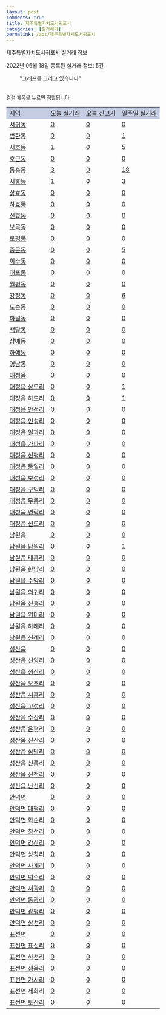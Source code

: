 ```yaml
---
layout: post
comments: true
title: 제주특별자치도서귀포시
categories: [실거래가]
permalink: /apt/제주특별자치도서귀포시
---
```


제주특별자치도서귀포시 실거래 정보

2022년 06월 18일 등록된 실거래 정보: 5건

<!--<script async src="https://pagead2.googlesyndication.com/pagead/js/adsbygoogle.js?client=ca-pub-3485438051770037"
 crossorigin="anonymous"></script>-->

<script type="text/javascript">
  google.charts.load('current', {'packages':['corechart']});
  google.charts.setOnLoadCallback(drawChart);

  function drawChart() {
    var data = google.visualization.arrayToDataTable([['거래일', '매매', '전월세', '전매'], ['21-01', 1, 1, 1], ['21-02', 0, 3, 0], ['21-03', 0, 1, 0], ['21-04', 0, 2, 0], ['21-05', 10, 14, 0], ['21-06', 66, 89, 10], ['21-07', 97, 96, 40], ['21-08', 80, 116, 33], ['21-09', 70, 74, 39], ['21-10', 89, 90, 38], ['21-11', 71, 88, 32], ['21-12', 94, 97, 20], ['22-01', 85, 91, 10], ['22-02', 86, 142, 10], ['22-03', 76, 132, 5], ['22-04', 77, 133, 14], ['22-05', 94, 103, 4], ['22-06', 13, 29, 1]]);

    var options = {
      title: '최근 1년간 유형별 거래량 추이',
      legend: { position: 'bottom' }
    };

    setTimeout(function() {
        var chart = new google.visualization.LineChart(document.getElementById('columnchart_material'));
        chart.draw(data, (options));
        document.getElementById('loading').style.display = 'none';
        var dayLabel = (new Date()).getDay();
        if (dayLabel < 2) {
            sorttable.innerSortFunction.apply(document.getElementById('week'), []);
            sorttable.innerSortFunction.apply(document.getElementById('week'), []);        
        }
        else {
            sorttable.innerSortFunction.apply(document.getElementById('today'), []);
            sorttable.innerSortFunction.apply(document.getElementById('today'), []);
        }
    }, 200);

  }
</script>

<div id="loading" style="z-index:20; display: block; margin-left: 35px">"그래프를 그리고 있습니다"</div>
<div id="columnchart_material" style="width: 95%; margin-left: -35px; display: block"></div>
<!--<div style="width: 95%; margin-left: -35px; display: block">
      <script async src="https://pagead2.googlesyndication.com/pagead/js/adsbygoogle.js?client=ca-pub-3485438051770037"
          crossorigin="anonymous"></script>
      <ins class="adsbygoogle"
          style="display:block"
          data-ad-format="fluid"
          data-ad-layout-key="-fb+5w+4e-db+86"
          data-ad-client="ca-pub-3485438051770037"
          data-ad-slot="1827090281"></ins>
      <script>
          (adsbygoogle = window.adsbygoogle || []).push({});
      </script>
</div>-->
<br>

<font size='small' style='font-size: small;'>컬럼 제목을 누르면 정렬됩니다.</font>
<table class="sortable">
  <tr style='background-color: rgba(114, 132, 186,0.4);'>
    <td id="region"><a href="#">지역</a></td>
    <td id="today"><a href="#">오늘 실거래</a></td>
    <td id="today_new"><a href="#">오늘 신고가</a></td>
    <td id="week"><a href="#">일주일 실거래</a></td>
  </tr>

  
  <tr class="item">
    <td><a href="제주특별자치도서귀포시서귀동">서귀동</a></td>
    <td><a href="제주특별자치도서귀포시서귀동">0</a></td>
    <td><a href="제주특별자치도서귀포시서귀동">0</a></td>
    <td><a href="제주특별자치도서귀포시서귀동">0</a></td>
  </tr>
    

  <tr class="item">
    <td><a href="제주특별자치도서귀포시법환동">법환동</a></td>
    <td><a href="제주특별자치도서귀포시법환동">0</a></td>
    <td><a href="제주특별자치도서귀포시법환동">0</a></td>
    <td><a href="제주특별자치도서귀포시법환동">1</a></td>
  </tr>
    

  <tr class="item">
    <td><a href="제주특별자치도서귀포시서호동">서호동</a></td>
    <td><a href="제주특별자치도서귀포시서호동">1</a></td>
    <td><a href="제주특별자치도서귀포시서호동">0</a></td>
    <td><a href="제주특별자치도서귀포시서호동">5</a></td>
  </tr>
    

  <tr class="item">
    <td><a href="제주특별자치도서귀포시호근동">호근동</a></td>
    <td><a href="제주특별자치도서귀포시호근동">0</a></td>
    <td><a href="제주특별자치도서귀포시호근동">0</a></td>
    <td><a href="제주특별자치도서귀포시호근동">0</a></td>
  </tr>
    

  <tr class="item">
    <td><a href="제주특별자치도서귀포시동홍동">동홍동</a></td>
    <td><a href="제주특별자치도서귀포시동홍동">3</a></td>
    <td><a href="제주특별자치도서귀포시동홍동">0</a></td>
    <td><a href="제주특별자치도서귀포시동홍동">18</a></td>
  </tr>
    

  <tr class="item">
    <td><a href="제주특별자치도서귀포시서홍동">서홍동</a></td>
    <td><a href="제주특별자치도서귀포시서홍동">1</a></td>
    <td><a href="제주특별자치도서귀포시서홍동">0</a></td>
    <td><a href="제주특별자치도서귀포시서홍동">3</a></td>
  </tr>
    

  <tr class="item">
    <td><a href="제주특별자치도서귀포시상효동">상효동</a></td>
    <td><a href="제주특별자치도서귀포시상효동">0</a></td>
    <td><a href="제주특별자치도서귀포시상효동">0</a></td>
    <td><a href="제주특별자치도서귀포시상효동">0</a></td>
  </tr>
    

  <tr class="item">
    <td><a href="제주특별자치도서귀포시하효동">하효동</a></td>
    <td><a href="제주특별자치도서귀포시하효동">0</a></td>
    <td><a href="제주특별자치도서귀포시하효동">0</a></td>
    <td><a href="제주특별자치도서귀포시하효동">0</a></td>
  </tr>
    

  <tr class="item">
    <td><a href="제주특별자치도서귀포시신효동">신효동</a></td>
    <td><a href="제주특별자치도서귀포시신효동">0</a></td>
    <td><a href="제주특별자치도서귀포시신효동">0</a></td>
    <td><a href="제주특별자치도서귀포시신효동">0</a></td>
  </tr>
    

  <tr class="item">
    <td><a href="제주특별자치도서귀포시보목동">보목동</a></td>
    <td><a href="제주특별자치도서귀포시보목동">0</a></td>
    <td><a href="제주특별자치도서귀포시보목동">0</a></td>
    <td><a href="제주특별자치도서귀포시보목동">0</a></td>
  </tr>
    

  <tr class="item">
    <td><a href="제주특별자치도서귀포시토평동">토평동</a></td>
    <td><a href="제주특별자치도서귀포시토평동">0</a></td>
    <td><a href="제주특별자치도서귀포시토평동">0</a></td>
    <td><a href="제주특별자치도서귀포시토평동">0</a></td>
  </tr>
    

  <tr class="item">
    <td><a href="제주특별자치도서귀포시중문동">중문동</a></td>
    <td><a href="제주특별자치도서귀포시중문동">0</a></td>
    <td><a href="제주특별자치도서귀포시중문동">0</a></td>
    <td><a href="제주특별자치도서귀포시중문동">5</a></td>
  </tr>
    

  <tr class="item">
    <td><a href="제주특별자치도서귀포시회수동">회수동</a></td>
    <td><a href="제주특별자치도서귀포시회수동">0</a></td>
    <td><a href="제주특별자치도서귀포시회수동">0</a></td>
    <td><a href="제주특별자치도서귀포시회수동">0</a></td>
  </tr>
    

  <tr class="item">
    <td><a href="제주특별자치도서귀포시대포동">대포동</a></td>
    <td><a href="제주특별자치도서귀포시대포동">0</a></td>
    <td><a href="제주특별자치도서귀포시대포동">0</a></td>
    <td><a href="제주특별자치도서귀포시대포동">0</a></td>
  </tr>
    

  <tr class="item">
    <td><a href="제주특별자치도서귀포시월평동">월평동</a></td>
    <td><a href="제주특별자치도서귀포시월평동">0</a></td>
    <td><a href="제주특별자치도서귀포시월평동">0</a></td>
    <td><a href="제주특별자치도서귀포시월평동">0</a></td>
  </tr>
    

  <tr class="item">
    <td><a href="제주특별자치도서귀포시강정동">강정동</a></td>
    <td><a href="제주특별자치도서귀포시강정동">0</a></td>
    <td><a href="제주특별자치도서귀포시강정동">0</a></td>
    <td><a href="제주특별자치도서귀포시강정동">6</a></td>
  </tr>
    

  <tr class="item">
    <td><a href="제주특별자치도서귀포시도순동">도순동</a></td>
    <td><a href="제주특별자치도서귀포시도순동">0</a></td>
    <td><a href="제주특별자치도서귀포시도순동">0</a></td>
    <td><a href="제주특별자치도서귀포시도순동">0</a></td>
  </tr>
    

  <tr class="item">
    <td><a href="제주특별자치도서귀포시하원동">하원동</a></td>
    <td><a href="제주특별자치도서귀포시하원동">0</a></td>
    <td><a href="제주특별자치도서귀포시하원동">0</a></td>
    <td><a href="제주특별자치도서귀포시하원동">0</a></td>
  </tr>
    

  <tr class="item">
    <td><a href="제주특별자치도서귀포시색달동">색달동</a></td>
    <td><a href="제주특별자치도서귀포시색달동">0</a></td>
    <td><a href="제주특별자치도서귀포시색달동">0</a></td>
    <td><a href="제주특별자치도서귀포시색달동">0</a></td>
  </tr>
    

  <tr class="item">
    <td><a href="제주특별자치도서귀포시상예동">상예동</a></td>
    <td><a href="제주특별자치도서귀포시상예동">0</a></td>
    <td><a href="제주특별자치도서귀포시상예동">0</a></td>
    <td><a href="제주특별자치도서귀포시상예동">0</a></td>
  </tr>
    

  <tr class="item">
    <td><a href="제주특별자치도서귀포시하예동">하예동</a></td>
    <td><a href="제주특별자치도서귀포시하예동">0</a></td>
    <td><a href="제주특별자치도서귀포시하예동">0</a></td>
    <td><a href="제주특별자치도서귀포시하예동">0</a></td>
  </tr>
    

  <tr class="item">
    <td><a href="제주특별자치도서귀포시영남동">영남동</a></td>
    <td><a href="제주특별자치도서귀포시영남동">0</a></td>
    <td><a href="제주특별자치도서귀포시영남동">0</a></td>
    <td><a href="제주특별자치도서귀포시영남동">0</a></td>
  </tr>
    

  <tr class="item">
    <td><a href="제주특별자치도서귀포시대정읍">대정읍</a></td>
    <td><a href="제주특별자치도서귀포시대정읍">0</a></td>
    <td><a href="제주특별자치도서귀포시대정읍">0</a></td>
    <td><a href="제주특별자치도서귀포시대정읍">0</a></td>
  </tr>
    

  <tr class="item">
    <td><a href="제주특별자치도서귀포시대정읍상모리">대정읍 상모리</a></td>
    <td><a href="제주특별자치도서귀포시대정읍상모리">0</a></td>
    <td><a href="제주특별자치도서귀포시대정읍상모리">0</a></td>
    <td><a href="제주특별자치도서귀포시대정읍상모리">1</a></td>
  </tr>
    

  <tr class="item">
    <td><a href="제주특별자치도서귀포시대정읍하모리">대정읍 하모리</a></td>
    <td><a href="제주특별자치도서귀포시대정읍하모리">0</a></td>
    <td><a href="제주특별자치도서귀포시대정읍하모리">0</a></td>
    <td><a href="제주특별자치도서귀포시대정읍하모리">1</a></td>
  </tr>
    

  <tr class="item">
    <td><a href="제주특별자치도서귀포시대정읍안성리">대정읍 안성리</a></td>
    <td><a href="제주특별자치도서귀포시대정읍안성리">0</a></td>
    <td><a href="제주특별자치도서귀포시대정읍안성리">0</a></td>
    <td><a href="제주특별자치도서귀포시대정읍안성리">0</a></td>
  </tr>
    

  <tr class="item">
    <td><a href="제주특별자치도서귀포시대정읍인성리">대정읍 인성리</a></td>
    <td><a href="제주특별자치도서귀포시대정읍인성리">0</a></td>
    <td><a href="제주특별자치도서귀포시대정읍인성리">0</a></td>
    <td><a href="제주특별자치도서귀포시대정읍인성리">0</a></td>
  </tr>
    

  <tr class="item">
    <td><a href="제주특별자치도서귀포시대정읍일과리">대정읍 일과리</a></td>
    <td><a href="제주특별자치도서귀포시대정읍일과리">0</a></td>
    <td><a href="제주특별자치도서귀포시대정읍일과리">0</a></td>
    <td><a href="제주특별자치도서귀포시대정읍일과리">0</a></td>
  </tr>
    

  <tr class="item">
    <td><a href="제주특별자치도서귀포시대정읍가파리">대정읍 가파리</a></td>
    <td><a href="제주특별자치도서귀포시대정읍가파리">0</a></td>
    <td><a href="제주특별자치도서귀포시대정읍가파리">0</a></td>
    <td><a href="제주특별자치도서귀포시대정읍가파리">0</a></td>
  </tr>
    

  <tr class="item">
    <td><a href="제주특별자치도서귀포시대정읍신평리">대정읍 신평리</a></td>
    <td><a href="제주특별자치도서귀포시대정읍신평리">0</a></td>
    <td><a href="제주특별자치도서귀포시대정읍신평리">0</a></td>
    <td><a href="제주특별자치도서귀포시대정읍신평리">0</a></td>
  </tr>
    

  <tr class="item">
    <td><a href="제주특별자치도서귀포시대정읍동일리">대정읍 동일리</a></td>
    <td><a href="제주특별자치도서귀포시대정읍동일리">0</a></td>
    <td><a href="제주특별자치도서귀포시대정읍동일리">0</a></td>
    <td><a href="제주특별자치도서귀포시대정읍동일리">0</a></td>
  </tr>
    

  <tr class="item">
    <td><a href="제주특별자치도서귀포시대정읍보성리">대정읍 보성리</a></td>
    <td><a href="제주특별자치도서귀포시대정읍보성리">0</a></td>
    <td><a href="제주특별자치도서귀포시대정읍보성리">0</a></td>
    <td><a href="제주특별자치도서귀포시대정읍보성리">0</a></td>
  </tr>
    

  <tr class="item">
    <td><a href="제주특별자치도서귀포시대정읍구억리">대정읍 구억리</a></td>
    <td><a href="제주특별자치도서귀포시대정읍구억리">0</a></td>
    <td><a href="제주특별자치도서귀포시대정읍구억리">0</a></td>
    <td><a href="제주특별자치도서귀포시대정읍구억리">0</a></td>
  </tr>
    

  <tr class="item">
    <td><a href="제주특별자치도서귀포시대정읍무릉리">대정읍 무릉리</a></td>
    <td><a href="제주특별자치도서귀포시대정읍무릉리">0</a></td>
    <td><a href="제주특별자치도서귀포시대정읍무릉리">0</a></td>
    <td><a href="제주특별자치도서귀포시대정읍무릉리">0</a></td>
  </tr>
    

  <tr class="item">
    <td><a href="제주특별자치도서귀포시대정읍영락리">대정읍 영락리</a></td>
    <td><a href="제주특별자치도서귀포시대정읍영락리">0</a></td>
    <td><a href="제주특별자치도서귀포시대정읍영락리">0</a></td>
    <td><a href="제주특별자치도서귀포시대정읍영락리">0</a></td>
  </tr>
    

  <tr class="item">
    <td><a href="제주특별자치도서귀포시대정읍신도리">대정읍 신도리</a></td>
    <td><a href="제주특별자치도서귀포시대정읍신도리">0</a></td>
    <td><a href="제주특별자치도서귀포시대정읍신도리">0</a></td>
    <td><a href="제주특별자치도서귀포시대정읍신도리">0</a></td>
  </tr>
    

  <tr class="item">
    <td><a href="제주특별자치도서귀포시남원읍">남원읍</a></td>
    <td><a href="제주특별자치도서귀포시남원읍">0</a></td>
    <td><a href="제주특별자치도서귀포시남원읍">0</a></td>
    <td><a href="제주특별자치도서귀포시남원읍">0</a></td>
  </tr>
    

  <tr class="item">
    <td><a href="제주특별자치도서귀포시남원읍남원리">남원읍 남원리</a></td>
    <td><a href="제주특별자치도서귀포시남원읍남원리">0</a></td>
    <td><a href="제주특별자치도서귀포시남원읍남원리">0</a></td>
    <td><a href="제주특별자치도서귀포시남원읍남원리">1</a></td>
  </tr>
    

  <tr class="item">
    <td><a href="제주특별자치도서귀포시남원읍태흥리">남원읍 태흥리</a></td>
    <td><a href="제주특별자치도서귀포시남원읍태흥리">0</a></td>
    <td><a href="제주특별자치도서귀포시남원읍태흥리">0</a></td>
    <td><a href="제주특별자치도서귀포시남원읍태흥리">0</a></td>
  </tr>
    

  <tr class="item">
    <td><a href="제주특별자치도서귀포시남원읍한남리">남원읍 한남리</a></td>
    <td><a href="제주특별자치도서귀포시남원읍한남리">0</a></td>
    <td><a href="제주특별자치도서귀포시남원읍한남리">0</a></td>
    <td><a href="제주특별자치도서귀포시남원읍한남리">0</a></td>
  </tr>
    

  <tr class="item">
    <td><a href="제주특별자치도서귀포시남원읍수망리">남원읍 수망리</a></td>
    <td><a href="제주특별자치도서귀포시남원읍수망리">0</a></td>
    <td><a href="제주특별자치도서귀포시남원읍수망리">0</a></td>
    <td><a href="제주특별자치도서귀포시남원읍수망리">0</a></td>
  </tr>
    

  <tr class="item">
    <td><a href="제주특별자치도서귀포시남원읍의귀리">남원읍 의귀리</a></td>
    <td><a href="제주특별자치도서귀포시남원읍의귀리">0</a></td>
    <td><a href="제주특별자치도서귀포시남원읍의귀리">0</a></td>
    <td><a href="제주특별자치도서귀포시남원읍의귀리">0</a></td>
  </tr>
    

  <tr class="item">
    <td><a href="제주특별자치도서귀포시남원읍신흥리">남원읍 신흥리</a></td>
    <td><a href="제주특별자치도서귀포시남원읍신흥리">0</a></td>
    <td><a href="제주특별자치도서귀포시남원읍신흥리">0</a></td>
    <td><a href="제주특별자치도서귀포시남원읍신흥리">0</a></td>
  </tr>
    

  <tr class="item">
    <td><a href="제주특별자치도서귀포시남원읍위미리">남원읍 위미리</a></td>
    <td><a href="제주특별자치도서귀포시남원읍위미리">0</a></td>
    <td><a href="제주특별자치도서귀포시남원읍위미리">0</a></td>
    <td><a href="제주특별자치도서귀포시남원읍위미리">0</a></td>
  </tr>
    

  <tr class="item">
    <td><a href="제주특별자치도서귀포시남원읍하례리">남원읍 하례리</a></td>
    <td><a href="제주특별자치도서귀포시남원읍하례리">0</a></td>
    <td><a href="제주특별자치도서귀포시남원읍하례리">0</a></td>
    <td><a href="제주특별자치도서귀포시남원읍하례리">0</a></td>
  </tr>
    

  <tr class="item">
    <td><a href="제주특별자치도서귀포시남원읍신례리">남원읍 신례리</a></td>
    <td><a href="제주특별자치도서귀포시남원읍신례리">0</a></td>
    <td><a href="제주특별자치도서귀포시남원읍신례리">0</a></td>
    <td><a href="제주특별자치도서귀포시남원읍신례리">0</a></td>
  </tr>
    

  <tr class="item">
    <td><a href="제주특별자치도서귀포시성산읍">성산읍</a></td>
    <td><a href="제주특별자치도서귀포시성산읍">0</a></td>
    <td><a href="제주특별자치도서귀포시성산읍">0</a></td>
    <td><a href="제주특별자치도서귀포시성산읍">0</a></td>
  </tr>
    

  <tr class="item">
    <td><a href="제주특별자치도서귀포시성산읍신양리">성산읍 신양리</a></td>
    <td><a href="제주특별자치도서귀포시성산읍신양리">0</a></td>
    <td><a href="제주특별자치도서귀포시성산읍신양리">0</a></td>
    <td><a href="제주특별자치도서귀포시성산읍신양리">0</a></td>
  </tr>
    

  <tr class="item">
    <td><a href="제주특별자치도서귀포시성산읍성산리">성산읍 성산리</a></td>
    <td><a href="제주특별자치도서귀포시성산읍성산리">0</a></td>
    <td><a href="제주특별자치도서귀포시성산읍성산리">0</a></td>
    <td><a href="제주특별자치도서귀포시성산읍성산리">0</a></td>
  </tr>
    

  <tr class="item">
    <td><a href="제주특별자치도서귀포시성산읍오조리">성산읍 오조리</a></td>
    <td><a href="제주특별자치도서귀포시성산읍오조리">0</a></td>
    <td><a href="제주특별자치도서귀포시성산읍오조리">0</a></td>
    <td><a href="제주특별자치도서귀포시성산읍오조리">0</a></td>
  </tr>
    

  <tr class="item">
    <td><a href="제주특별자치도서귀포시성산읍시흥리">성산읍 시흥리</a></td>
    <td><a href="제주특별자치도서귀포시성산읍시흥리">0</a></td>
    <td><a href="제주특별자치도서귀포시성산읍시흥리">0</a></td>
    <td><a href="제주특별자치도서귀포시성산읍시흥리">0</a></td>
  </tr>
    

  <tr class="item">
    <td><a href="제주특별자치도서귀포시성산읍고성리">성산읍 고성리</a></td>
    <td><a href="제주특별자치도서귀포시성산읍고성리">0</a></td>
    <td><a href="제주특별자치도서귀포시성산읍고성리">0</a></td>
    <td><a href="제주특별자치도서귀포시성산읍고성리">0</a></td>
  </tr>
    

  <tr class="item">
    <td><a href="제주특별자치도서귀포시성산읍수산리">성산읍 수산리</a></td>
    <td><a href="제주특별자치도서귀포시성산읍수산리">0</a></td>
    <td><a href="제주특별자치도서귀포시성산읍수산리">0</a></td>
    <td><a href="제주특별자치도서귀포시성산읍수산리">0</a></td>
  </tr>
    

  <tr class="item">
    <td><a href="제주특별자치도서귀포시성산읍온평리">성산읍 온평리</a></td>
    <td><a href="제주특별자치도서귀포시성산읍온평리">0</a></td>
    <td><a href="제주특별자치도서귀포시성산읍온평리">0</a></td>
    <td><a href="제주특별자치도서귀포시성산읍온평리">0</a></td>
  </tr>
    

  <tr class="item">
    <td><a href="제주특별자치도서귀포시성산읍신산리">성산읍 신산리</a></td>
    <td><a href="제주특별자치도서귀포시성산읍신산리">0</a></td>
    <td><a href="제주특별자치도서귀포시성산읍신산리">0</a></td>
    <td><a href="제주특별자치도서귀포시성산읍신산리">0</a></td>
  </tr>
    

  <tr class="item">
    <td><a href="제주특별자치도서귀포시성산읍삼달리">성산읍 삼달리</a></td>
    <td><a href="제주특별자치도서귀포시성산읍삼달리">0</a></td>
    <td><a href="제주특별자치도서귀포시성산읍삼달리">0</a></td>
    <td><a href="제주특별자치도서귀포시성산읍삼달리">0</a></td>
  </tr>
    

  <tr class="item">
    <td><a href="제주특별자치도서귀포시성산읍신풍리">성산읍 신풍리</a></td>
    <td><a href="제주특별자치도서귀포시성산읍신풍리">0</a></td>
    <td><a href="제주특별자치도서귀포시성산읍신풍리">0</a></td>
    <td><a href="제주특별자치도서귀포시성산읍신풍리">0</a></td>
  </tr>
    

  <tr class="item">
    <td><a href="제주특별자치도서귀포시성산읍신천리">성산읍 신천리</a></td>
    <td><a href="제주특별자치도서귀포시성산읍신천리">0</a></td>
    <td><a href="제주특별자치도서귀포시성산읍신천리">0</a></td>
    <td><a href="제주특별자치도서귀포시성산읍신천리">0</a></td>
  </tr>
    

  <tr class="item">
    <td><a href="제주특별자치도서귀포시성산읍난산리">성산읍 난산리</a></td>
    <td><a href="제주특별자치도서귀포시성산읍난산리">0</a></td>
    <td><a href="제주특별자치도서귀포시성산읍난산리">0</a></td>
    <td><a href="제주특별자치도서귀포시성산읍난산리">0</a></td>
  </tr>
    

  <tr class="item">
    <td><a href="제주특별자치도서귀포시안덕면">안덕면</a></td>
    <td><a href="제주특별자치도서귀포시안덕면">0</a></td>
    <td><a href="제주특별자치도서귀포시안덕면">0</a></td>
    <td><a href="제주특별자치도서귀포시안덕면">0</a></td>
  </tr>
    

  <tr class="item">
    <td><a href="제주특별자치도서귀포시안덕면대평리">안덕면 대평리</a></td>
    <td><a href="제주특별자치도서귀포시안덕면대평리">0</a></td>
    <td><a href="제주특별자치도서귀포시안덕면대평리">0</a></td>
    <td><a href="제주특별자치도서귀포시안덕면대평리">0</a></td>
  </tr>
    

  <tr class="item">
    <td><a href="제주특별자치도서귀포시안덕면화순리">안덕면 화순리</a></td>
    <td><a href="제주특별자치도서귀포시안덕면화순리">0</a></td>
    <td><a href="제주특별자치도서귀포시안덕면화순리">0</a></td>
    <td><a href="제주특별자치도서귀포시안덕면화순리">0</a></td>
  </tr>
    

  <tr class="item">
    <td><a href="제주특별자치도서귀포시안덕면창천리">안덕면 창천리</a></td>
    <td><a href="제주특별자치도서귀포시안덕면창천리">0</a></td>
    <td><a href="제주특별자치도서귀포시안덕면창천리">0</a></td>
    <td><a href="제주특별자치도서귀포시안덕면창천리">0</a></td>
  </tr>
    

  <tr class="item">
    <td><a href="제주특별자치도서귀포시안덕면감산리">안덕면 감산리</a></td>
    <td><a href="제주특별자치도서귀포시안덕면감산리">0</a></td>
    <td><a href="제주특별자치도서귀포시안덕면감산리">0</a></td>
    <td><a href="제주특별자치도서귀포시안덕면감산리">0</a></td>
  </tr>
    

  <tr class="item">
    <td><a href="제주특별자치도서귀포시안덕면상창리">안덕면 상창리</a></td>
    <td><a href="제주특별자치도서귀포시안덕면상창리">0</a></td>
    <td><a href="제주특별자치도서귀포시안덕면상창리">0</a></td>
    <td><a href="제주특별자치도서귀포시안덕면상창리">0</a></td>
  </tr>
    

  <tr class="item">
    <td><a href="제주특별자치도서귀포시안덕면사계리">안덕면 사계리</a></td>
    <td><a href="제주특별자치도서귀포시안덕면사계리">0</a></td>
    <td><a href="제주특별자치도서귀포시안덕면사계리">0</a></td>
    <td><a href="제주특별자치도서귀포시안덕면사계리">0</a></td>
  </tr>
    

  <tr class="item">
    <td><a href="제주특별자치도서귀포시안덕면덕수리">안덕면 덕수리</a></td>
    <td><a href="제주특별자치도서귀포시안덕면덕수리">0</a></td>
    <td><a href="제주특별자치도서귀포시안덕면덕수리">0</a></td>
    <td><a href="제주특별자치도서귀포시안덕면덕수리">0</a></td>
  </tr>
    

  <tr class="item">
    <td><a href="제주특별자치도서귀포시안덕면서광리">안덕면 서광리</a></td>
    <td><a href="제주특별자치도서귀포시안덕면서광리">0</a></td>
    <td><a href="제주특별자치도서귀포시안덕면서광리">0</a></td>
    <td><a href="제주특별자치도서귀포시안덕면서광리">0</a></td>
  </tr>
    

  <tr class="item">
    <td><a href="제주특별자치도서귀포시안덕면동광리">안덕면 동광리</a></td>
    <td><a href="제주특별자치도서귀포시안덕면동광리">0</a></td>
    <td><a href="제주특별자치도서귀포시안덕면동광리">0</a></td>
    <td><a href="제주특별자치도서귀포시안덕면동광리">0</a></td>
  </tr>
    

  <tr class="item">
    <td><a href="제주특별자치도서귀포시안덕면광평리">안덕면 광평리</a></td>
    <td><a href="제주특별자치도서귀포시안덕면광평리">0</a></td>
    <td><a href="제주특별자치도서귀포시안덕면광평리">0</a></td>
    <td><a href="제주특별자치도서귀포시안덕면광평리">0</a></td>
  </tr>
    

  <tr class="item">
    <td><a href="제주특별자치도서귀포시안덕면상천리">안덕면 상천리</a></td>
    <td><a href="제주특별자치도서귀포시안덕면상천리">0</a></td>
    <td><a href="제주특별자치도서귀포시안덕면상천리">0</a></td>
    <td><a href="제주특별자치도서귀포시안덕면상천리">0</a></td>
  </tr>
    

  <tr class="item">
    <td><a href="제주특별자치도서귀포시표선면">표선면</a></td>
    <td><a href="제주특별자치도서귀포시표선면">0</a></td>
    <td><a href="제주특별자치도서귀포시표선면">0</a></td>
    <td><a href="제주특별자치도서귀포시표선면">0</a></td>
  </tr>
    

  <tr class="item">
    <td><a href="제주특별자치도서귀포시표선면표선리">표선면 표선리</a></td>
    <td><a href="제주특별자치도서귀포시표선면표선리">0</a></td>
    <td><a href="제주특별자치도서귀포시표선면표선리">0</a></td>
    <td><a href="제주특별자치도서귀포시표선면표선리">0</a></td>
  </tr>
    

  <tr class="item">
    <td><a href="제주특별자치도서귀포시표선면하천리">표선면 하천리</a></td>
    <td><a href="제주특별자치도서귀포시표선면하천리">0</a></td>
    <td><a href="제주특별자치도서귀포시표선면하천리">0</a></td>
    <td><a href="제주특별자치도서귀포시표선면하천리">0</a></td>
  </tr>
    

  <tr class="item">
    <td><a href="제주특별자치도서귀포시표선면성읍리">표선면 성읍리</a></td>
    <td><a href="제주특별자치도서귀포시표선면성읍리">0</a></td>
    <td><a href="제주특별자치도서귀포시표선면성읍리">0</a></td>
    <td><a href="제주특별자치도서귀포시표선면성읍리">0</a></td>
  </tr>
    

  <tr class="item">
    <td><a href="제주특별자치도서귀포시표선면가시리">표선면 가시리</a></td>
    <td><a href="제주특별자치도서귀포시표선면가시리">0</a></td>
    <td><a href="제주특별자치도서귀포시표선면가시리">0</a></td>
    <td><a href="제주특별자치도서귀포시표선면가시리">0</a></td>
  </tr>
    

  <tr class="item">
    <td><a href="제주특별자치도서귀포시표선면세화리">표선면 세화리</a></td>
    <td><a href="제주특별자치도서귀포시표선면세화리">0</a></td>
    <td><a href="제주특별자치도서귀포시표선면세화리">0</a></td>
    <td><a href="제주특별자치도서귀포시표선면세화리">0</a></td>
  </tr>
    

  <tr class="item">
    <td><a href="제주특별자치도서귀포시표선면토산리">표선면 토산리</a></td>
    <td><a href="제주특별자치도서귀포시표선면토산리">0</a></td>
    <td><a href="제주특별자치도서귀포시표선면토산리">0</a></td>
    <td><a href="제주특별자치도서귀포시표선면토산리">0</a></td>
  </tr>
    


</table>


    